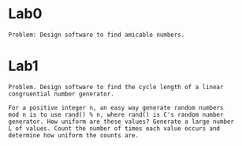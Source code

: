 # Lab0

	Problem: Design software to find amicable numbers. 

# Lab1

	Problem. Design software to find the cycle length of a linear congruential number generator. 
	
	For a positive integer n, an easy way generate random numbers 
	mod n is to use rand() % n, where rand() is C's random number 
	generator. How uniform are these values? Generate a large number 
	L of values. Count the number of times each value occurs and 
	determine how uniform the counts are. 
